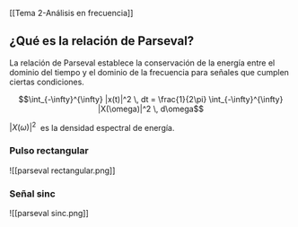 [[Tema 2-Análisis en frecuencia]]

## ¿Qué es la relación de Parseval?
La relación de Parseval establece la conservación de la energía entre el dominio del tiempo y el dominio de la frecuencia para señales que cumplen ciertas condiciones.

$$\int_{-\infty}^{\infty} |x(t)|^2 \, dt = \frac{1}{2\pi} \int_{-\infty}^{\infty} |X(\omega)|^2 \, d\omega$$

$|X(\omega)|^2~$ es la densidad espectral de energía.

### Pulso rectangular
![[parseval rectangular.png]]
### Señal sinc
![[parseval sinc.png]]
